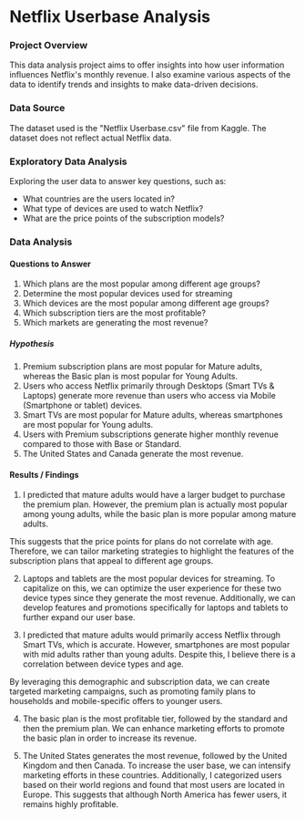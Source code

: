 # Netflix Userbase Analysis

### Project Overview

This data analysis project aims to offer insights into how user information influences Netflix's monthly revenue. I also examine various aspects of the data to identify trends and insights to make data-driven decisions.

### Data Source

The dataset used is the "Netflix Userbase.csv" file from Kaggle. The dataset does not reflect actual Netflix data.


### Exploratory Data Analysis

Exploring the user data to answer key questions, such as: 

- What countries are the users located in?
- What type of devices are used to watch Netflix?
- What are the price points of the subscription models?


### Data Analysis


#### Questions to Answer

1) Which plans are the most popular among different age groups?
2) Determine the most popular devices used for streaming
3) Which devices are the most popular among different age groups?
4) Which subscription tiers are the most profitable?
5) Which markets are generating the most revenue?
   

##### Hypothesis

1) Premium subscription plans are most popular for Mature adults, whereas the Basic plan is most popular for Young Adults.
2) Users who access Netflix primarily through Desktops (Smart TVs & Laptops) generate more revenue than users who access via Mobile (Smartphone or tablet) devices.
3) Smart TVs are most popular for Mature adults, whereas smartphones are most popular for Young adults.
4) Users with Premium subscriptions generate higher monthly revenue compared to those with Base or Standard.
5) The United States and Canada generate the most revenue.



#### Results / Findings

1) I predicted that mature adults would have a larger budget to purchase the premium plan. However, the premium plan is actually most popular among young adults, while the basic plan is more popular among mature adults.

This suggests that the price points for plans do not correlate with age. Therefore, we can tailor marketing strategies to highlight the features of the subscription plans that appeal to different age groups.

2) Laptops and tablets are the most popular devices for streaming. To capitalize on this, we can optimize the user experience for these two device types since they generate the most revenue. Additionally, we can develop features and promotions specifically for laptops and tablets to further expand our user base.

3) I predicted that mature adults would primarily access Netflix through Smart TVs, which is accurate. However, smartphones are most popular with mid adults rather than young adults. Despite this, I believe there is a correlation between device types and age.
  
By leveraging this demographic and subscription data, we can create targeted marketing campaigns, such as promoting family plans to households and mobile-specific offers to younger users.

4) The basic plan is the most profitable tier, followed by the standard and then the premium plan. We can enhance marketing efforts to promote the basic plan in order to increase its revenue.
   
5) The United States generates the most revenue, followed by the United Kingdom and then Canada. To increase the user base, we can intensify marketing efforts in these countries. Additionally, I categorized users based on their world regions and found that most users are located in Europe. This suggests that although North America has fewer users, it remains highly profitable.

